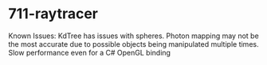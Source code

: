# 711-raytracer

Known Issues: 
KdTree has issues with spheres.
Photon mapping may not be the most accurate due to possible objects being manipulated multiple times.
Slow performance even for a C# OpenGL binding

